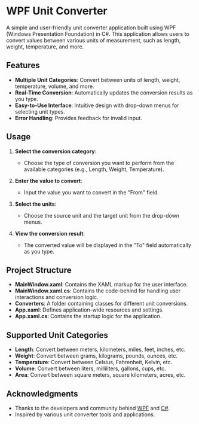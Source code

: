 # WPF Unit Converter

A simple and user-friendly unit converter application built using WPF (Windows Presentation Foundation) in C#. This application allows users to convert values between various units of measurement, such as length, weight, temperature, and more.

## Features

- **Multiple Unit Categories**: Convert between units of length, weight, temperature, volume, and more.
- **Real-Time Conversion**: Automatically updates the conversion results as you type.
- **Easy-to-Use Interface**: Intuitive design with drop-down menus for selecting unit types.
- **Error Handling**: Provides feedback for invalid input.

## Usage

1. **Select the conversion category**:
    - Choose the type of conversion you want to perform from the available categories (e.g., Length, Weight, Temperature).

2. **Enter the value to convert**:
    - Input the value you want to convert in the "From" field.

3. **Select the units**:
    - Choose the source unit and the target unit from the drop-down menus.

4. **View the conversion result**:
    - The converted value will be displayed in the "To" field automatically as you type.

## Project Structure

- **MainWindow.xaml**: Contains the XAML markup for the user interface.
- **MainWindow.xaml.cs**: Contains the code-behind for handling user interactions and conversion logic.
- **Converters**: A folder containing classes for different unit conversions.
- **App.xaml**: Defines application-wide resources and settings.
- **App.xaml.cs**: Contains the startup logic for the application.

## Supported Unit Categories

- **Length**: Convert between meters, kilometers, miles, feet, inches, etc.
- **Weight**: Convert between grams, kilograms, pounds, ounces, etc.
- **Temperature**: Convert between Celsius, Fahrenheit, Kelvin, etc.
- **Volume**: Convert between liters, milliliters, gallons, cups, etc.
- **Area**: Convert between square meters, square kilometers, acres, etc.

## Acknowledgments

- Thanks to the developers and community behind [WPF](https://docs.microsoft.com/en-us/dotnet/desktop/wpf/) and [C#](https://docs.microsoft.com/en-us/dotnet/csharp/).
- Inspired by various unit converter tools and applications.
